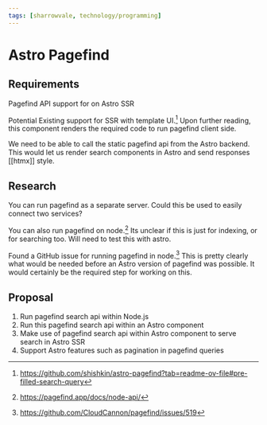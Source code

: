 ```yaml
---
tags: [sharrowvale, technology/programming]
---
```


# Astro Pagefind

## Requirements

Pagefind API support for on Astro SSR

Potential Existing support for SSR with template UI.[^1] Upon further reading, this component renders the required code to run pagefind client side.

We need to be able to call the static pagefind api from the Astro backend. This would let us render search components in Astro and send responses [[htmx]] style.

## Research

You can run pagefind as a separate server. Could this be used to easily connect two services?

You can also run pagefind on node.[^2] Its unclear if this is just for indexing, or for searching too. Will need to test this with astro.

Found a GitHub issue for running pagefind in node.[^3] This is pretty clearly what would be needed before an Astro version of pagefind was possible. It would certainly be the required step for working on this.

## Proposal

1. Run pagefind search api within Node.js
2. Run this pagefind search api within an Astro component
3. Make use of pagefind search api within Astro component to serve search in Astro SSR
4. Support Astro features such as pagination in pagefind queries

[^1]: https://github.com/shishkin/astro-pagefind?tab=readme-ov-file#pre-filled-search-query
[^2]: https://pagefind.app/docs/node-api/
[^3]: https://github.com/CloudCannon/pagefind/issues/519
